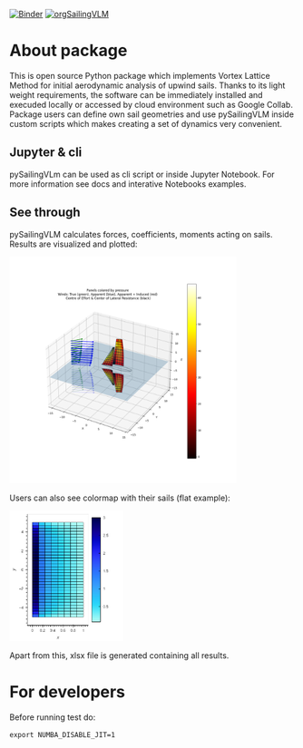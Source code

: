[![Binder](https://mybinder.org/badge_logo.svg)](https://mybinder.org/v2/gh/orgSailingVLM/pySailingVLM/main?labpath=pySailingVLM%2Fexamples) [![orgSailingVLM](https://circleci.com/gh/orgSailingVLM/pySailingVLM.svg?style=shield)](https://app.circleci.com/pipelines/github/orgSailingVLM/pySailingVLM)
# About package

This is open source Python package which implements Vortex Lattice Method for initial aerodynamic analysis of upwind sails. Thanks to its light weight requirements, the software can be immediately installed and execuded locally or accessed by cloud environment such as Google Collab. Package users can define own sail geometries and use pySailingVLM inside custom scripts which makes creating a set of dynamics very convenient.

## Jupyter & cli
pySailingVLm can be used as cli script or inside Jupyter Notebook. For more information see docs and interative Notebooks examples.
## See through
pySailingVLM calculates forces, coefficients, moments acting on sails. Results are visualized and plotted:

[<img src="https://github.com/orgSailingVLM/vlmbook/blob/main/figures/pysailingvlm_yacht.png" width="400"/>](pysailingvlm_yacht.png)

Users can also see colormap with their sails (flat example):

[<img src="https://github.com/orgSailingVLM/vlmbook/blob/main/figures/flat_cp.png" width="200"/>](flat_cp.png)

Apart from this, xlsx file is generated containing all results.
# For developers

Before running test do:
```
export NUMBA_DISABLE_JIT=1
```
